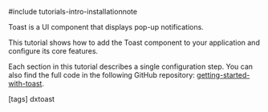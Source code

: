 #include tutorials-intro-installationnote

Toast is a UI component that displays pop-up notifications. 

This tutorial shows how to add the Toast component to your application and configure its core features.

<div class="simulator-desktop-container" data-view="/Content/Applications/25_1/GettingStartedWith/Toast/index.html, /Content/Applications/25_1/GettingStartedWith/Toast/index.js, /Content/Applications/25_1/GettingStartedWith/Toast/index.css"></div>

Each section in this tutorial describes a single configuration step. You can also find the full code in the following GitHub repository: <a href="https://github.com/DevExpress-Examples/getting-started-with-devextreme-toast" target="_blank">getting-started-with-toast</a>.

[tags] dxtoast

